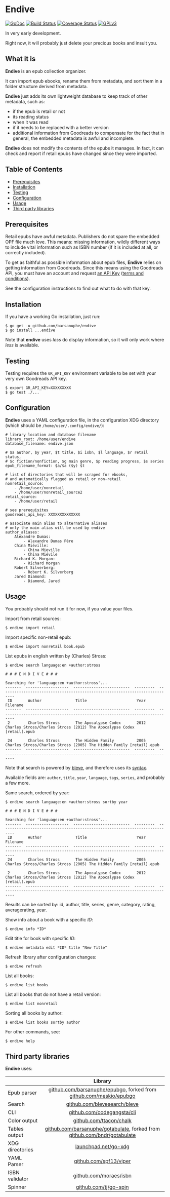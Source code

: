 # Endive

[![GoDoc](https://godoc.org/github.com/barsanuphe/endive?status.svg)](https://godoc.org/github.com/barsanuphe/endive)
[![Build Status](https://travis-ci.org/barsanuphe/endive.svg?branch=master)](https://travis-ci.org/barsanuphe/endive)
[![Coverage Status](https://coveralls.io/repos/github/barsanuphe/endive/badge.svg?branch=master)](https://coveralls.io/github/barsanuphe/endive?branch=master)
[![GPLv3](https://img.shields.io/badge/license-GPLv3-blue.svg)](http://www.gnu.org/licenses/gpl-3.0.en.html)

In very early development.

Right now, it will probably just delete your precious books and insult you.


## What it is

**Endive** is an epub collection organizer.

It can import epub ebooks, rename them from metadata, and sort them in a folder
structure derived from metadata.

**Endive** just adds its own lightweight database to keep track of other
metadata, such as:
- if the epub is retail or not
- its reading status
- when it was read
- if it needs to be replaced with a better version
- additional information from Goodreads to compensate for the fact that in
general, the embedded metadata is awful and incomplete.

**Endive** does not modify the contents of the epubs it manages.
In fact, it can check and report if retail epubs have changed since they were
imported.

## Table of Contents

- [Prerequisites](#Prerequisites)
- [Installation](#installation)
- [Testing](#testing)
- [Configuration](#configuration)
- [Usage](#usage)
- [Third party libraries](#third-party-libraries)

## Prerequisites

Retail epubs have awful metadata.
Publishers do not spare the embedded OPF file much love.
This means: missing information, wildly different ways to include vital
information such as ISBN number (if it is included at all, or correctly
included).

To get as faithful as possible information about epub files, **Endive** relies
on getting information from Goodreads.
Since this means using the Goodreads API, you must have an account and request
[an API Key](https://www.goodreads.com/api/keys)
([terms and conditions](https://www.goodreads.com/api/terms)).

See the configuration instructions to find out what to do with that key.

## Installation

If you have a working Go installation, just run:

    $ go get -u github.com/barsanuphe/endive
    $ go install ...endive

Note that **endive** uses *less* do display information, so it will only work
where *less* is available.

## Testing

Testing requires the `GR_API_KEY` environment variable to be set with your very
own Goodreads API key.

    $ export GR_API_KEY=XXXXXXXXX
    $ go test ./...

## Configuration

**Endive** uses a YAML configuration file, in the configuration XDG directory
(which should be `/home/user/.config/endive/`):

    # library location and database filename
    library_root: /home/user/endive
    database_filename: endive.json

    # $a author, $y year, $t title, $i isbn, $l language, $r retail status,
	# $c fiction/nonfiction, $g main genre, $p reading progress, $s series
    epub_filename_format: $a/$a ($y) $t

    # list of directories that will be scraped for ebooks,
    # and automatically flagged as retail or non-retail
    nonretail_source:
        - /home/user/nonretail
        - /home/user/nonretail_source2
    retail_source:
        - /home/user/retail

    # see prerequisites
    goodreads_api_key: XXXXXXXXXXXXXX

    # associate main alias to alternative aliases
    # only the main alias will be used by endive
    author_aliases:
        Alexandre Dumas:
            - Alexandre Dumas Père
        China Miéville:
            - China Mieville
            - China Miévile
        Richard K. Morgan:
            - Richard Morgan
        Robert Silverberg:
            - Robert K. Silverberg
        Jared Diamond:
            - Diamond, Jared


## Usage

You probably should not run it for now, if you value your files.

Import from retail sources:

    $ endive import retail

Import specific non-retail epub:

    $ endive import nonretail book.epub

List epubs in english written by (Charles) Stross:

    $ endive search language:en +author:stross

    # # # E N D I V E # # #

    Searching for 'language:en +author:stross'...
    -------  -------------------  -------------------------  ---------  ----------------------------------------------------------------------------
     ID       Author               Title                      Year       Filename
    -------  -------------------  -------------------------  ---------  ----------------------------------------------------------------------------
     2        Charles Stross       The Apocalypse Codex       2012       Charles Stross/Charles Stross (2012) The Apocalypse Codex [retail].epub

     24       Charles Stross       The Hidden Family          2005       Charles Stross/Charles Stross (2005) The Hidden Family [retail].epub
    -------  -------------------  -------------------------  ---------  ----------------------------------------------------------------------------

Note that search is powered by [bleve](https://github.com/blevesearch/bleve),
and therefore uses its
[syntax](http://www.blevesearch.com/docs/Query-String-Query/).

Available fields are: `author`, `title`, `year`, `language`, `tags`, `series`,
and probably a few more.

Same search, ordered by year:

    $ endive search language:en +author:stross sortby year

    # # # E N D I V E # # #

    Searching for 'language:en +author:stross'...
    -------  -------------------  -------------------------  ---------  ----------------------------------------------------------------------------
     ID       Author               Title                      Year       Filename
    -------  -------------------  -------------------------  ---------  ----------------------------------------------------------------------------
     24       Charles Stross       The Hidden Family          2005       Charles Stross/Charles Stross (2005) The Hidden Family [retail].epub

     2        Charles Stross       The Apocalypse Codex       2012       Charles Stross/Charles Stross (2012) The Apocalypse Codex [retail].epub
    -------  -------------------  -------------------------  ---------  ----------------------------------------------------------------------------

Results can be sorted by: id, author, title, series, genre, category, rating,
averagerating, year.

Show info about a book with a specific *ID*:

    $ endive info *ID*

Edit title for book with specific *ID*:

    $ endive metadata edit *ID* title "New Title"

Refresh library after configuration changes:

    $ endive refresh

List all books:

    $ endive list books

List all books that do not have a retail version:

    $ endive list nonretail

Sorting all books by author:

    $ endive list books sortby author

For other commands, see:

    $ endive help


## Third party libraries

**Endive** uses:

|                 | Library       |
| --------------- |:-------------:|
| Epub parser     | [github.com/barsanuphe/epubgo](https://github.com/barsanuphe/epubgo), forked from [github.com/meskio/epubgo](https://github.com/meskio/epubgo)             |
| Search          | [github.com/blevesearch/bleve](https://github.com/blevesearch/bleve) |
| CLI             | [github.com/codegangsta/cli](https://github.com/codegangsta/cli)     |
| Color output    | [github.com/ttacon/chalk](https://github.com/ttacon/chalk)           |
| Tables output   | [github.com/barsanuphe/gotabulate](https://github.com/barsanuphe/gotabulate), forked from [github.com/bndr/gotabulate](https://github.com/bndr/gotabulate) |
| XDG directories | [launchpad.net/go-xdg](https://launchpad.net/go-xdg)                 |
| YAML Parser     | [github.com/spf13/viper](https://github.com/spf13/viper)             |
| ISBN validator  | [github.com/moraes/isbn](https://github.com/moraes/isbn)             |
| Spinner         | [github.com/tj/go-spin](https://github.com/tj/go-spin)               |
